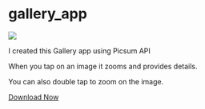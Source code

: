 # gallery_app
![](https://img.shields.io/static/v1?style=for-the-badge&label=POWERED%20BY&message=FLUTTER&color=02569B&logo=FLUTTER)

I created this Gallery app using Picsum API <br>

When you tap on an image it zooms and provides details. <br>

You can also double tap to zoom on the image.


[Download Now](https://github.com/tanaysarkar0408/gallery_app/releases)
